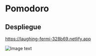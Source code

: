 # Pomodoro

## Despliegue
https://laughing-fermi-328b69.netlify.app

![Image text](https://res.cloudinary.com/ohtico/image/upload/v1632289843/Victor/pomodoro_ocs5ql.png)
